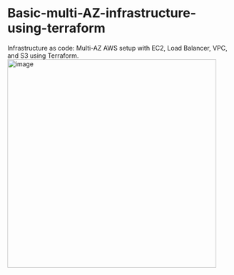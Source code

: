 # Basic-multi-AZ-infrastructure-using-terraform
 Infrastructure as code: Multi-AZ AWS setup with EC2, Load Balancer, VPC, and S3 using Terraform.
<img width="468" alt="image" src="https://github.com/KavyaBhalodia/Basic-multi-AZ-infrastructure-using-terraform/assets/87963890/bd5ff864-9e33-4610-bf0f-456f2d73f200">
